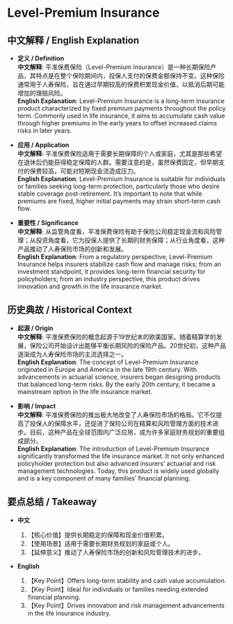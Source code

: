 # Level-Premium Insurance

## 中文解释 / English Explanation

* **定义 / Definition**  
  **中文解释**: 平准保费保险（Level-Premium Insurance）是一种长期保险产品，其特点是在整个保险期间内，投保人支付的保费金额保持不变。这种保险通常用于人寿保险，旨在通过早期较高的保费积累现金价值，以抵消后期可能增加的理赔风险。  
  **English Explanation**: Level-Premium Insurance is a long-term insurance product characterized by fixed premium payments throughout the policy term. Commonly used in life insurance, it aims to accumulate cash value through higher premiums in the early years to offset increased claims risks in later years.

* **应用 / Application**  
  **中文解释**: 平准保费保险适用于需要长期保障的个人或家庭，尤其是那些希望在退休后仍能获得稳定保障的人群。需要注意的是，虽然保费固定，但早期支付的保费较高，可能对短期现金流造成压力。  
  **English Explanation**: Level-Premium Insurance is suitable for individuals or families seeking long-term protection, particularly those who desire stable coverage post-retirement. It’s important to note that while premiums are fixed, higher initial payments may strain short-term cash flow.

* **重要性 / Significance**  
  **中文解释**: 从监管角度看，平准保费保险有助于保险公司稳定现金流和风险管理；从投资角度看，它为投保人提供了长期的财务保障；从行业角度看，这种产品推动了人寿保险市场的创新和发展。  
  **English Explanation**: From a regulatory perspective, Level-Premium Insurance helps insurers stabilize cash flow and manage risks; from an investment standpoint, it provides long-term financial security for policyholders; from an industry perspective, this product drives innovation and growth in the life insurance market.

## 历史典故 / Historical Context

* **起源 / Origin**  
  **中文解释**: 平准保费保险的概念起源于19世纪末的欧美国家。随着精算学的发展，保险公司开始设计出能够平衡长期风险的保险产品。20世纪初，这种产品逐渐成为人寿保险市场的主流选择之一。  
  **English Explanation**: The concept of Level-Premium Insurance originated in Europe and America in the late 19th century. With advancements in actuarial science, insurers began designing products that balanced long-term risks. By the early 20th century, it became a mainstream option in the life insurance market.

* **影响 / Impact**  
  **中文解释**: 平准保费保险的推出极大地改变了人寿保险市场的格局。它不仅提高了投保人的保障水平，还促进了保险公司在精算和风险管理方面的技术进步。目前，这种产品在全球范围内广泛应用，成为许多家庭财务规划的重要组成部分。  
  **English Explanation**: The introduction of Level-Premium Insurance significantly transformed the life insurance market. It not only enhanced policyholder protection but also advanced insurers’ actuarial and risk management technologies. Today, this product is widely used globally and is a key component of many families’ financial planning.

## 要点总结 / Takeaway

* **中文**  
  1. 【核心价值】提供长期稳定的保障和现金价值积累。
  2. 【使用场景】适用于需要长期财务规划的家庭或个人。
  3. 【延伸意义】推动了人寿保险市场的创新和风险管理技术的进步。

* **English**  
  1. 【Key Point】Offers long-term stability and cash value accumulation.
  2. 【Key Point】Ideal for individuals or families needing extended financial planning.
  3. 【Key Point】Drives innovation and risk management advancements in the life insurance industry.
